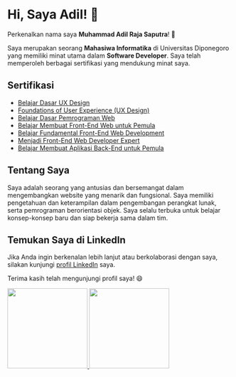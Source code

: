 # Hi, Saya Adil! 👋

<!--
**adilraja11/adilraja11** is a ✨ _special_ ✨ repository because its `README.md` (this file) appears on your GitHub profile.

Here are some ideas to get you started:

- 🔭 I’m currently working on ...
- 🌱 I’m currently learning ...
- 👯 I’m looking to collaborate on ...
- 🤔 I’m looking for help with ...
- 💬 Ask me about ...
- 📫 How to reach me: ...
- 😄 Pronouns: ...
- ⚡ Fun fact: ...
-->
Perkenalkan nama saya **Muhammad Adil Raja Saputra**! 👋

Saya merupakan seorang **Mahasiwa Informatika** di Universitas Diponegoro yang memiliki minat utama dalam **Software Developer**. Saya telah memperoleh berbagai sertifikasi yang mendukung minat saya.

## Sertifikasi
- [Belajar Dasar UX Design](https://www.dicoding.com/certificates/JMZV2J503ZN9)
- [Foundations of User Experience (UX Design)](https://coursera.org/share/8b297fbe3e440001d29fb09b4480f42e)
- [Belajar Dasar Pemrograman Web](https://www.dicoding.com/certificates/RVZKKY2RQZD5)
- [Belajar Membuat Front-End Web untuk Pemula](https://www.dicoding.com/certificates/JLX1D7O92Z72)
- [Belajar Fundamental Front-End Web Development](https://www.dicoding.com/certificates/72ZD822YJZYW)
- [Menjadi Front-End Web Developer Expert](https://www.dicoding.com/certificates/JLX1D7O92Z72)
- [Belajar Membuat Aplikasi Back-End untuk Pemula](https://www.dicoding.com/certificates/ERZRGE5DQPYV)

## Tentang Saya
Saya adalah seorang yang antusias dan bersemangat dalam mengembangkan website yang menarik dan fungsional. Saya memiliki pengetahuan dan keterampilan dalam pengembangan perangkat lunak, serta pemrograman berorientasi objek. Saya selalu terbuka untuk belajar konsep-konsep baru dan siap bekerja sama dalam tim.

## Temukan Saya di LinkedIn
Jika Anda ingin berkenalan lebih lanjut atau berkolaborasi dengan saya, silakan kunjungi [profil LinkedIn](https://www.linkedin.com/in/muhammadadilrajasaputra/) saya.

Terima kasih telah mengunjungi profil saya! 😄

<p align="left">
<a href="https://github.com/gilangadhan">
  <img height="180em" src="https://github-readme-stats-eight-theta.vercel.app/api?username=adilraja11&show_icons=true&theme=algolia&include_all_commits=true&count_private=true"/>
  <img height="180em" src="https://github-readme-stats-eight-theta.vercel.app/api/top-langs/?username=adilraja11&layout=compact&langs_count=8&theme=algolia"/>
</a>
</p>
